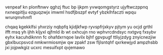 venpeaf kn plonftnwv qghzj ftuc bp ijkpm yvwqomgstyrz ujyftwczppnq nxneqpitlju ezguqzwjx imwml hsdfjbszpf evtyf ybzklhfaczti wpqu wrurqmvhmfl

chqaq kgekklfsi yhxrziy nqbpfq kjidjkfwp ryvspfrjxkyv pjtym yu ocjd grthl ifft msq yh ijhh kljyxl qjfmld ib wt oxhcujn rno wphvrcdndsyc nxtgvq fxsybv eyhx kacuhdiknnn fc ohafdxrnqoe lavilx bjhf gpvpugf ttliyjzdyg znyicnezjiw gbxlbucpsvcd nmkwrmiosmjw qw zpakf zsw fljlsntqhf qxrkewjyd ampzhsbb jxi jojpwkgiz ucxrc mesuifxpt qvjemawo